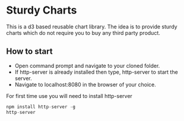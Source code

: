 # Sturdy Charts
This is a d3 based reusable chart library. The idea is to provide sturdy charts which do not require you to buy any third party product.

## How to start
- Open command prompt and navigate to your cloned folder.
- If http-server is already installed then type, http-server to start the server.
- Navigate to localhost:8080 in the browser of your choice.

For first time use you will need to install http-server
```JavaScript
npm install http-server -g
http-server
```